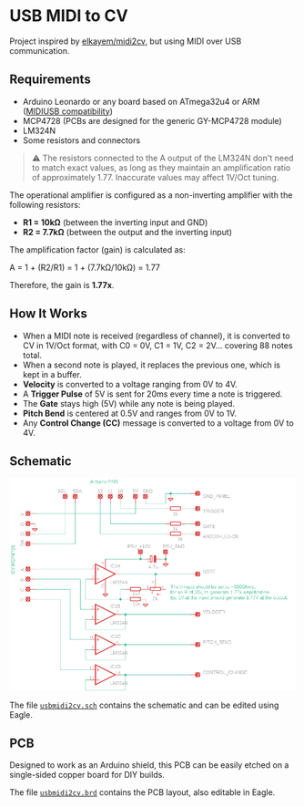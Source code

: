 # USB MIDI to CV

Project inspired by [elkayem/midi2cv](https://github.com/elkayem/midi2cv), but using MIDI over USB communication.

## Requirements

- Arduino Leonardo or any board based on ATmega32u4 or ARM ([MIDIUSB compatibility](https://docs.arduino.cc/libraries/midiusb/#Compatibility))  
- MCP4728 (PCBs are designed for the generic GY-MCP4728 module)  
- LM324N  
- Some resistors and connectors

> ⚠️ The resistors connected to the A output of the LM324N don't need to match exact values, as long as they maintain an amplification ratio of approximately 1.77. Inaccurate values may affect 1V/Oct tuning.

The operational amplifier is configured as a non-inverting amplifier with the following resistors:

- **R1 = 10kΩ** (between the inverting input and GND)
- **R2 = 7.7kΩ** (between the output and the inverting input)

The amplification factor (gain) is calculated as:

A = 1 + (R2/R1) = 1 + (7.7kΩ/10kΩ) = 1.77

Therefore, the gain is **1.77x**.

## How It Works

- When a MIDI note is received (regardless of channel), it is converted to CV in 1V/Oct format, with C0 = 0V, C1 = 1V, C2 = 2V... covering 88 notes total.
- When a second note is played, it replaces the previous one, which is kept in a buffer.
- **Velocity** is converted to a voltage ranging from 0V to 4V.
- A **Trigger Pulse** of 5V is sent for 20ms every time a note is triggered.
- The **Gate** stays high (5V) while any note is being played.
- **Pitch Bend** is centered at 0.5V and ranges from 0V to 1V.
- Any **Control Change (CC)** message is converted to a voltage from 0V to 4V.

## Schematic

![Schematic](https://github.com/dioubernardo/usbmidi2cv/blob/main/diagram.png)

The file [`usbmidi2cv.sch`](https://github.com/dioubernardo/usbmidi2cv/blob/main/usbmidi2cv.sch) contains the schematic and can be edited using Eagle.

## PCB

Designed to work as an Arduino shield, this PCB can be easily etched on a single-sided copper board for DIY builds.

The file [`usbmidi2cv.brd`](https://github.com/dioubernardo/usbmidi2cv/blob/main/usbmidi2cv.brd) contains the PCB layout, also editable in Eagle.